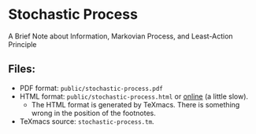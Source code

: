 # Stochastic Process

A Brief Note about Information, Markovian Process, and Least-Action Principle

## Files:

- PDF format: `public/stochastic-process.pdf`
- HTML format: `public/stochastic-process.html` or [online](https://shuiruge.github.io/stochastic-process) (a little slow).
  - The HTML format is generated by TeXmacs. There is something wrong in the position of the footnotes.
- TeXmacs source: `stochastic-process.tm`.

